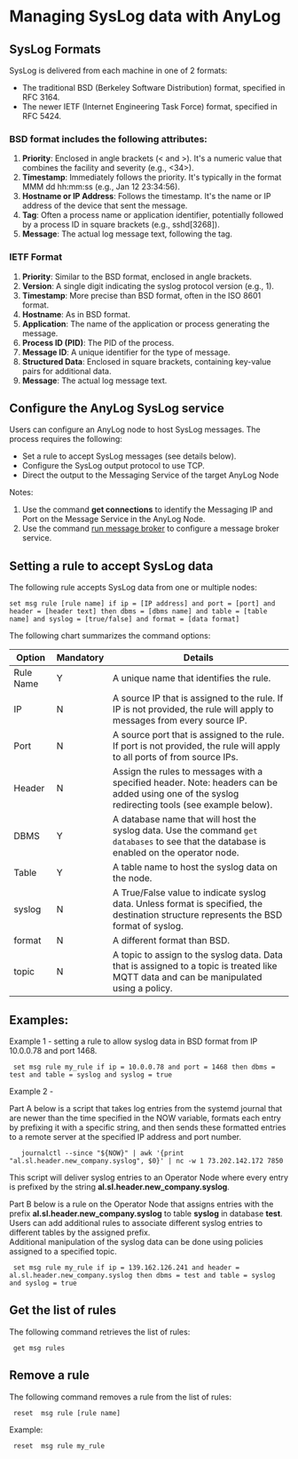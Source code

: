 # Managing SysLog data with AnyLog

## SysLog Formats

SysLog is delivered from each machine in one of 2 formats:
* The traditional BSD (Berkeley Software Distribution) format, specified in RFC 3164.
* The newer IETF (Internet Engineering Task Force) format, specified in RFC 5424.


### BSD format includes the following attributes:

1. **Priority**: Enclosed in angle brackets (< and >). It's a numeric value that combines the facility and severity (e.g., <34>).
2. **Timestamp**: Immediately follows the priority. It's typically in the format MMM dd hh:mm:ss (e.g., Jan 12 23:34:56).
3. **Hostname or IP Address**: Follows the timestamp. It's the name or IP address of the device that sent the message.
4. **Tag**: Often a process name or application identifier, potentially followed by a process ID in square brackets (e.g., sshd[3268]).
5. **Message**: The actual log message text, following the tag.


### IETF Format 

1. **Priority**: Similar to the BSD format, enclosed in angle brackets.
2. **Version**: A single digit indicating the syslog protocol version (e.g., 1).
3. **Timestamp**: More precise than BSD format, often in the ISO 8601 format.
4. **Hostname**: As in BSD format.
5. **Application**: The name of the application or process generating the message.
6. **Process ID (PID)**: The PID of the process.
7. **Message ID**: A unique identifier for the type of message.
8. **Structured Data**: Enclosed in square brackets, containing key-value pairs for additional data.
9. **Message**: The actual log message text.


## Configure the AnyLog SysLog service

Users can configure an AnyLog node to host SysLog messages. The process requires the following:
* Set a rule to accept SysLog messages (see details below).
* Configure the SysLog output protocol to use TCP.
* Direct the output to the Messaging Service of the target AnyLog Node 
  
Notes: 
1) Use the command **get connections** to identify the Messaging IP and Port on the Message Service in the AnyLog Node.
2) Use the command [run message broker](background%20processes.md#message-broker) to configure a message broker service.


## Setting a rule to accept SysLog data

The following rule accepts SysLog data from one or multiple nodes:

```anylog
set msg rule [rule name] if ip = [IP address] and port = [port] and header = [header text] then dbms = [dbms name] and table = [table name] and syslog = [true/false] and format = [data format]
```

The following chart summarizes the command options:

| Option           | Mandatory |  Details |
| ---------------- | ---------  | -------------------------- | 
| Rule Name        | Y          | A unique name that identifies the rule. |
| IP               | N          | A source IP that is assigned to the rule. If IP is not provided, the rule will apply to messages from every source IP. |
| Port             | N          | A source port that is assigned to the rule. If port is not provided, the rule will apply to all ports of from source IPs. |
| Header           | N          | Assign the rules to messages with a specified header. Note: headers can be added using one of the syslog redirecting tools (see example below). |
| DBMS             | Y          | A database name that will host the syslog data. Use the command ```get databases``` to see that the database is enabled on the operator node. |
| Table            | Y          | A table name to host the syslog data on the node. |
| syslog           | N          | A True/False value to indicate syslog data. Unless format is specified, the destination structure represents the BSD format of syslog.  |
| format           | N          | A different format than BSD.  |
| topic            | N          | A topic to assign to the syslog data. Data that is assigned to a topic is treated like MQTT data and can be manipulated using a policy. |

## Examples:

Example 1 - setting a rule to allow syslog data in BSD format from IP 10.0.0.78 and port 1468.
```anylog
 set msg rule my_rule if ip = 10.0.0.78 and port = 1468 then dbms = test and table = syslog and syslog = true
``` 

Example 2 -

Part A below is a script that takes log entries from the systemd journal that are newer than the time specified in the NOW variable, 
formats each entry by prefixing it with a specific string, and then sends these formatted entries to a remote server at 
the specified IP address and port number.
```shell
   journalctl --since "${NOW}" | awk '{print "al.sl.header.new_company.syslog", $0}' | nc -w 1 73.202.142.172 7850
```
This script will deliver syslog entries to an Operator Node where every entry is prefixed by the string **al.sl.header.new_company.syslog**.

Part B below is a rule on the Operator Node that assigns entries with the prefix **al.sl.header.new_company.syslog**
to table **syslog** in database **test**.  
Users can add additional rules to associate different syslog entries to different tables by the assigned prefix.  
Additional manipulation of the syslog data can be done using policies assigned to a specified topic.

```anylog
 set msg rule my_rule if ip = 139.162.126.241 and header = al.sl.header.new_company.syslog then dbms = test and table = syslog and syslog = true
``` 

## Get the list of rules

The following command retrieves the list of rules:

```anylog
 get msg rules
```

## Remove a rule

The following command removes a rule from the list of rules:

```anylog
 reset  msg rule [rule name]
```

Example:
```anylog
 reset  msg rule my_rule
```